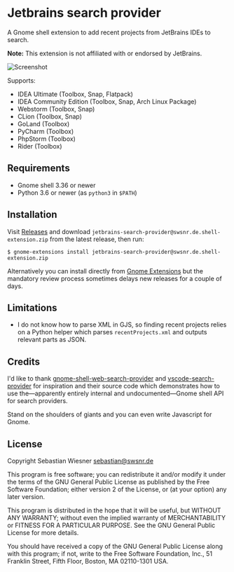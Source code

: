 # Jetbrains search provider

A Gnome shell extension to add recent projects from JetBrains IDEs to search.

**Note:** This extension is not affiliated with or endorsed by JetBrains.

![Screenshot](./screenshot.png)

Supports:

- IDEA Ultimate (Toolbox, Snap, Flatpack)
- IDEA Community Edition (Toolbox, Snap, Arch Linux Package)
- Webstorm (Toolbox, Snap)
- CLion (Toolbox, Snap)
- GoLand (Toolbox)
- PyCharm (Toolbox)
- PhpStorm (Toolbox)
- Rider (Toolbox)

## Requirements

- Gnome shell 3.36 or newer
- Python 3.6 or newer (as `python3` in `$PATH`)

## Installation

Visit [Releases] and download `jetbrains-search-provider@swsnr.de.shell-extension.zip`
from the latest release, then run:

```console
$ gnome-extensions install jetbrains-search-provider@swsnr.de.shell-extension.zip
```

Alternatively you can install directly from [Gnome Extensions][gexts] but the
mandatory review process sometimes delays new releases for a couple of days.

[gexts]: https://extensions.gnome.org/extension/3115/jetbrains-search-provider/
[releases]: https://github.com/lunaryorn/jetbrains-search-provider/releases

## Limitations

- I do not know how to parse XML in GJS, so finding recent projects relies on a
  Python helper which parses `recentProjects.xml` and outputs relevant parts as
  JSON.

## Credits

I'd like to thank [gnome-shell-web-search-provider][1] and [vscode-search-provider][2]
for inspiration and their source code which demonstrates how to use the—apparently
entirely internal and undocumented—Gnome shell API for search providers.

Stand on the shoulders of giants and you can even write Javascript for Gnome.

[1]: https://github.com/mrakow/gnome-shell-web-search-provider
[2]: https://github.com/jomik/vscode-search-provider

## License

Copyright Sebastian Wiesner <sebastian@swsnr.de>

This program is free software; you can redistribute it and/or modify
it under the terms of the GNU General Public License as published by
the Free Software Foundation; either version 2 of the License, or
(at your option) any later version.

This program is distributed in the hope that it will be useful,
but WITHOUT ANY WARRANTY; without even the implied warranty of
MERCHANTABILITY or FITNESS FOR A PARTICULAR PURPOSE. See the
GNU General Public License for more details.

You should have received a copy of the GNU General Public License along
with this program; if not, write to the Free Software Foundation, Inc.,
51 Franklin Street, Fifth Floor, Boston, MA 02110-1301 USA.
